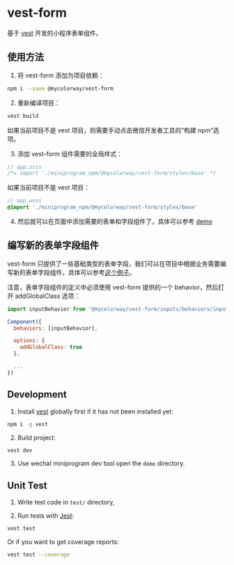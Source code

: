 # vest-form

基于 [vest](https://github.com/mycolorway/vest) 开发的小程序表单组件。

## 使用方法

1. 将 vest-form 添加为项目依赖：

```bash
npm i --save @mycolorway/vest-form
```

2. 重新编译项目：

```bash
vest build
```

如果当前项目不是 vest 项目，则需要手动点击微信开发者工具的“构建 npm”选项。

3. 添加 vest-form 组件需要的全局样式：

```scss
// app.scss
/*= import './miniprogram_npm/@mycolorway/vest-form/styles/base' */
```

如果当前项目不是 vest 项目：

```scss
// app.wxss
@import './miniprogram_npm/@mycolorway/vest-form/styles/base'
```

4. 然后就可以在页面中添加需要的表单和字段组件了，具体可以参考 [demo](https://github.com/mycolorway/vest-form/tree/master/demo/src/pages/index)

## 编写新的表单字段组件

vest-form 只提供了一些基础类型的表单字段，我们可以在项目中根据业务需要编写新的表单字段组件，具体可以参考[这个例子](https://github.com/mycolorway/vest-form/blob/master/demo/src/components/another-string-input/another-string-input.js)。

注意，表单字段组件的定义中必须使用 vest-form 提供的一个 behavior，然后打开 addGlobalClass 选项：

```js
import inputBehavior from '@mycolorway/vest-form/inputs/behaviors/input'

Component({
  behaviors: [inputBehavior],

  options: {
    addGlobalClass: true
  },

  ...
})
```

## Development

1. Install [vest](https://github.com/mycolorway/vest) globally first if it has not been installed yet:

```bash
npm i -g vest
```

2. Build project:

```bash
vest dev
```

3. Use wechat miniprogram dev tool open the `demo` directory.


## Unit Test

1. Write test code in `test/` directory,

2. Run tests with [Jest](https://jestjs.io/):

```bash
vest test
```

Or if you want to get coverage reports:

```bash
vest test --coverage
```

